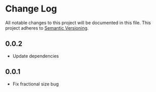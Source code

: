 # Change Log
All notable changes to this project will be documented in this file.
This project adheres to [Semantic Versioning](http://semver.org/).

## 0.0.2
* Update dependencies

## 0.0.1
* Fix fractional size bug
